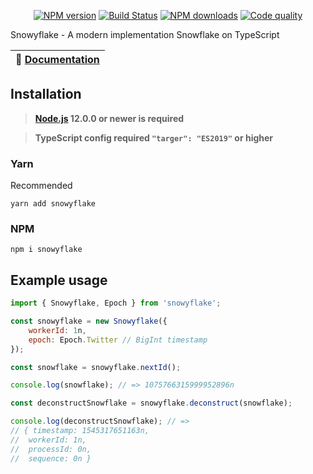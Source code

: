 <p align="center">
<a href="https://www.npmjs.com/package/snowyflake"><img src="https://img.shields.io/npm/v/snowyflake.svg?style=flat-square" alt="NPM version"></a>
<a href="https://travis-ci.com/negezor/snowyflake"><img src="https://img.shields.io/travis/negezor/snowyflake.svg?style=flat-square" alt="Build Status"></a>
<a href="https://www.npmjs.com/package/snowyflake"><img src="https://img.shields.io/npm/dt/snowyflake.svg?style=flat-square" alt="NPM downloads"></a>
<a href="https://www.codacy.com/app/negezor/snowyflake"><img src="https://img.shields.io/codacy/grade/3ddc9fe5bca94ec898e1286481859fc1.svg?style=flat-square" alt="Code quality"></a>
</p>

Snowyflake - A modern implementation Snowflake on TypeScript

| 📖 [Documentation](docs/) |
|---------------------------|

## Installation
> **[Node.js](https://nodejs.org/) 12.0.0 or newer is required**

> **TypeScript config required `"targer": "ES2019"` or higher**

### Yarn
Recommended
```
yarn add snowyflake
```

### NPM
```
npm i snowyflake
```

## Example usage
```js
import { Snowyflake, Epoch } from 'snowyflake';

const snowyflake = new Snowyflake({
	workerId: 1n,
	epoch: Epoch.Twitter // BigInt timestamp
});

const snowflake = snowyflake.nextId();

console.log(snowflake); // => 1075766315999952896n

const deconstructSnowflake = snowyflake.deconstruct(snowflake);

console.log(deconstructSnowflake); // =>
// { timestamp: 1545317651163n,
// 	workerId: 1n,
// 	processId: 0n,
// 	sequence: 0n }

```
